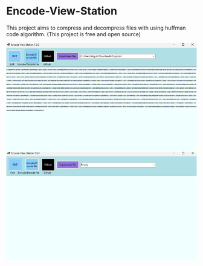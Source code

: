 # Encode-View-Station
This project aims to compress and decompress files with using huffman code algorithm. (This project is free and open source)

![evs1](EncodeViewStationBinary1.png)
![evsBinary](EncodeViewStation1.png)
